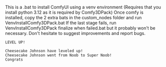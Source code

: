 This is a .bat to install ComfyUI using a venv environment (Requires that you install python 3.12 as it is required by Comfy3DPack) 
Once comfy is installed, copy the 2 extra bats in the custom_nodes folder and run VenvInstallComfy3DPack.bat
If the last stage fails, run VenvInstallComfy3DPack finalize when failed.bat but it probably won't be necessary.
Don't hesitate to suggest improvements and report bugs.

`LEVEL UP!`
```
Cheesecake Johnson have leveled up!
Cheesecake Johnson went from Noob to Super Noob!
Congrats
